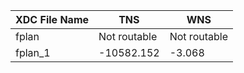 |XDC File Name                        |TNS            | WNS           |
|-------------------------------------|---------------|---------------|
|fplan                                |Not routable   |Not routable   |
|fplan_1                              |-10582.152     |-3.068         |

